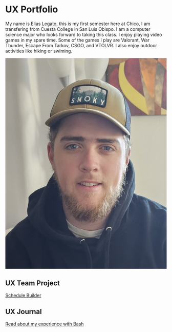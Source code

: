 # UX Portfolio

My name is Elias Legato, this is my first semester here at Chico, I am transfering from Cuesta College in San Luis Obispo. 
I am a computer science major who looks forward to taking this class. I enjoy playing video games in my spare time.
Some of the games I play are Valorant, War Thunder, Escape From Tarkov, CSGO, and VTOLVR. I also enjoy outdoor activities
like hiking or swiming.

![photo of me](/assets/20230718_153315.jpg)

## UX Team Project

[Schedule Builder](https://github.com/ChicoState/UX-ScheduleBuilder/tree/main)

## UX Journal

[Read about my experience with Bash](j01/)
